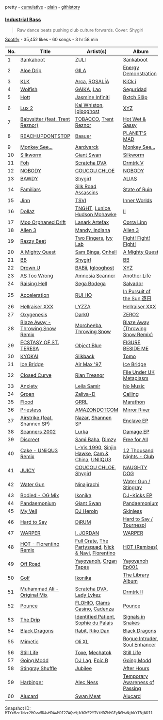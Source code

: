 pretty - [cumulative](/playlists/cumulative/37i9dQZF1DX9ilnsFNjAAc.md) - [plain](/playlists/plain/37i9dQZF1DX9ilnsFNjAAc) - [githistory](https://github.githistory.xyz/mackorone/spotify-playlist-archive/blob/main/playlists/plain/37i9dQZF1DX9ilnsFNjAAc)

### [Industrial Bass](https://open.spotify.com/playlist/37i9dQZF1DX9ilnsFNjAAc)

> Raw dance beats pushing club culture forwards\. Cover: Shygirl

[Spotify](https://open.spotify.com/user/spotify) - 35,452 likes - 60 songs - 3 hr 58 min

| No. | Title | Artist(s) | Album | Length |
|---|---|---|---|---|
| 1 | [3ankaboot](https://open.spotify.com/track/3rOdA7uimljndAKhnLG4Lt) | [ZULI](https://open.spotify.com/artist/5Kur13kkU4pOoNFAE8K0YF) | [3ankaboot](https://open.spotify.com/album/4Y5GjjC9uAPHtciumxAo0z) | 3:34 |
| 2 | [Aloe Drip](https://open.spotify.com/track/2Xh3vWOz2mh1TsoYO4afVx) | [GILA](https://open.spotify.com/artist/5PnSe8WPnWtneLiLlsp6FM) | [Energy Demonstration](https://open.spotify.com/album/0u40iGIWdpZj4skJFx9dhT) | 3:21 |
| 3 | [KLK](https://open.spotify.com/track/2ZFu40Ik8VsUE9H87W0MmZ) | [Arca](https://open.spotify.com/artist/4SQdUpG4f7UbkJG3cJ2Iyj), [ROSALÍA](https://open.spotify.com/artist/7ltDVBr6mKbRvohxheJ9h1) | [KiCk i](https://open.spotify.com/album/6fumIfDEAppI5NCGHQEBSr) | 3:47 |
| 4 | [Wolfish](https://open.spotify.com/track/1kKNgd93PMTekQniB8QNbv) | [GAIKA](https://open.spotify.com/artist/543QE1sqcqcNAL8JSK4Jzd), [Lao](https://open.spotify.com/artist/2zDEnKW6qy7E4M9A2c2YAZ) | [Seguridad](https://open.spotify.com/album/5Jww8BxBhFWAxo49lvAh3Q) | 3:22 |
| 5 | [Hott](https://open.spotify.com/track/31Xdw0ZM27KYZC4vLTY7Gw) | [Jasmine Infiniti](https://open.spotify.com/artist/4Ii6N7zTISiFbVsUPPD0sE) | [Bxtch Släp](https://open.spotify.com/album/5ZQgUIk9rZc7JpbTqwpp2F) | 5:47 |
| 6 | [Lux 2](https://open.spotify.com/track/5UMauUXLf6lWbi1eH6MdME) | [Kai Whiston](https://open.spotify.com/artist/0hktkVFcCRG9z2NTXE6jhl), [Iglooghost](https://open.spotify.com/artist/7LCDnUQYE07fnKbo46SVLB) | [XYZ](https://open.spotify.com/album/5BefoLRwqaVBuQpQkNKiyO) | 3:31 |
| 7 | [Babysitter \(feat\. Trent Reznor\)](https://open.spotify.com/track/6WiquOyTwUPnhFomdiPRzX) | [TOBACCO](https://open.spotify.com/artist/3ikKyCOrsMeANi0d5u8BCR), [Trent Reznor](https://open.spotify.com/artist/0hRijdwO8UsJMudc3476ma) | [Hot Wet & Sassy](https://open.spotify.com/album/4AwRfUkwwP6h8QSMl1Fzpt) | 2:17 |
| 8 | [REACHUPDONTSTOP](https://open.spotify.com/track/50MQXEs1GS72XrNG4uXL2F) | [Baauer](https://open.spotify.com/artist/25fqWEebq6PoiGQIHIrdtv) | [PLANET'S MAD](https://open.spotify.com/album/6uqNRIEzOXHDQRTXsOBqSW) | 4:00 |
| 9 | [Monkey See...](https://open.spotify.com/track/42zqi6m9L89EPBIlBeQ16U) | [Aardvarck](https://open.spotify.com/artist/3JR7NAWvzkrZR3pKwrixS3) | [Monkey See...](https://open.spotify.com/album/50bZiYghbY2zlcMgoc3lX4) | 5:47 |
| 10 | [Silkworm](https://open.spotify.com/track/4OnN0jEOJW4VVF4nvqvkAP) | [Giant Swan](https://open.spotify.com/artist/0Pb1JB8ps5wlHniYSgRnum) | [Silkworm](https://open.spotify.com/album/3kmokPfbCakHuInhmWz1xp) | 5:25 |
| 11 | [Foh](https://open.spotify.com/track/4FczDsZj8slwpppLz33rwA) | [Scratcha DVA](https://open.spotify.com/artist/4RsQj1228RD7TFtUGCKRg7) | [Drmtrk V](https://open.spotify.com/album/7Mh14BVjlgZJI7dGETrIdJ) | 4:06 |
| 12 | [NOBODY](https://open.spotify.com/track/3YoXksESEwIkPsH1gZBq4r) | [COUCOU CHLOE](https://open.spotify.com/artist/5xmw3tD4MbvhA1ay1U0HEC) | [NOBODY](https://open.spotify.com/album/0QkYU5KB8lMH9XOj5kUiRe) | 1:56 |
| 13 | [BAWDY](https://open.spotify.com/track/1bMG9DKuMJhdwTSTtphTDC) | [Shygirl](https://open.spotify.com/artist/3M3wTTCDwicRubwMyHyEDy) | [ALIAS](https://open.spotify.com/album/3lpcZOAsYJzvPepNSbzMSb) | 2:34 |
| 14 | [Familiars](https://open.spotify.com/track/5ckxGXw6Awq0Qrzj2IjmVd) | [Silk Road Assassins](https://open.spotify.com/artist/3Bwlxe7rFmvWcEkAnA6FRZ) | [State of Ruin](https://open.spotify.com/album/1vx9B58AqRjAlvzH0pOWgu) | 2:54 |
| 15 | [Jinn](https://open.spotify.com/track/1eu1i0zc9KNa7GOzoFl7It) | [TSVI](https://open.spotify.com/artist/0uea1sBqx37JwQznLWxqeE) | [Inner Worlds](https://open.spotify.com/album/4DN13fYd1TQpeUkLQa4pVR) | 5:23 |
| 16 | [Dollaz](https://open.spotify.com/track/4ONsmdb2GIWjZ667tiD7HT) | [TNGHT](https://open.spotify.com/artist/40jiZfvsiAi1aIarh5Z3d3), [Lunice](https://open.spotify.com/artist/5I0593TTVPzkanWW8xsTns), [Hudson Mohawke](https://open.spotify.com/artist/6olWbKW2VLhFCHfOi0iEDb) | [II](https://open.spotify.com/album/6bAD8hkcYj2bCFZg6CzhmC) | 3:13 |
| 17 | [Moo Orphaned Drift](https://open.spotify.com/track/0cmk7Q6WwhsP6PR6WjjqLR) | [Lanark Artefax](https://open.spotify.com/artist/02fDf7HEPtBZLtPzCyxSR2) | [Corra Linn](https://open.spotify.com/album/0bSbfW1TMuJlJpL53ghtn5) | 4:44 |
| 18 | [Alien 3](https://open.spotify.com/track/0p1mXyTLG962tEKo6g5NBb) | [Mandy, Indiana](https://open.spotify.com/artist/2nDJxXJ7PtW7eLpFXcGH3u) | [Alien 3](https://open.spotify.com/album/1oiHh5cTcLLZBbYXa2Oht8) | 6:17 |
| 19 | [Razzy Beat](https://open.spotify.com/track/6s6RtUrhYdOxJ70rNyCKh8) | [Two Fingers](https://open.spotify.com/artist/2AminfyJLRagEeHO6H6bCS), [Ivy Lab](https://open.spotify.com/artist/3VXCvo9Sr0hbZ4mk6VOKBs) | [Fight! Fight! Fight!](https://open.spotify.com/album/3eVEXomIzqJM9kM8BCqCI2) | 3:19 |
| 20 | [A Mighty Quest](https://open.spotify.com/track/0POJynKv5Lq3HGJxQfvWAx) | [Sam Binga](https://open.spotify.com/artist/2oyU4eToyQkxAFjkB3blsi), [Onhell](https://open.spotify.com/artist/66SJhirDGiBwr3tfvu3a0t) | [A Mighty Quest](https://open.spotify.com/album/5fqHxGDPxnbY0IoX7mJTl6) | 3:53 |
| 21 | [BB](https://open.spotify.com/track/5LbZrfWzafeYlwzbHtpAqD) | [Shygirl](https://open.spotify.com/artist/3M3wTTCDwicRubwMyHyEDy) | [BB](https://open.spotify.com/album/4P1xQUR8dEHCvHkYvtfd2I) | 2:46 |
| 22 | [Drown U](https://open.spotify.com/track/5Qorbb9mOtPHu0adPY2Znz) | [BABii](https://open.spotify.com/artist/30qGwXnygZNCzxjN7QsIR0), [Iglooghost](https://open.spotify.com/artist/7LCDnUQYE07fnKbo46SVLB) | [XYZ](https://open.spotify.com/album/5BefoLRwqaVBuQpQkNKiyO) | 2:37 |
| 23 | [AS Too Wrong](https://open.spotify.com/track/74wUpuW4tRQJJGiucm4JfJ) | [Amnesia Scanner](https://open.spotify.com/artist/2J3LwjEkmryU6BSAubwbMF) | [Another Life](https://open.spotify.com/album/0H6yPrBlXON15blsgmA4Aq) | 4:14 |
| 24 | [Raising Hell](https://open.spotify.com/track/5q9F2CNzrrNQMM7l62S2c6) | [Sega Bodega](https://open.spotify.com/artist/1ZvF4Sgnre3Rk2CpiNy077) | [Salvador](https://open.spotify.com/album/7sutGPUG2T56ubUjlhSaE9) | 4:10 |
| 25 | [Acceleration](https://open.spotify.com/track/7IKUcmgtqaD9m6k8Du7lWv) | [RUI HO](https://open.spotify.com/artist/2sTDVUq42SO6yVfD7c9r0J) | [In Pursuit of the Sun 逐日](https://open.spotify.com/album/2BEcYdcJqUITFJkDGFUOzP) | 4:05 |
| 26 | [Hellraiser XXX](https://open.spotify.com/track/6upzVdL5cvkIpJBveed0NJ) | [LYZZA](https://open.spotify.com/artist/57xaBKepmdqQ6BjXkiHa4B) | [Hellraiser XXX](https://open.spotify.com/album/0J7VDGjrQi9tIQAMq2ySIH) | 4:03 |
| 27 | [Oxygenesis](https://open.spotify.com/track/6qVugF64yHpE9R535iRzkp) | [Dark0](https://open.spotify.com/artist/1Jehpab4kMvjrpsHcBtYHR) | [ZERO2](https://open.spotify.com/album/6WBQWFCQo0z9MLNIsH0hIB) | 2:48 |
| 28 | [Blaze Away \- Throwing Snow Remix](https://open.spotify.com/track/2Yp7Ulnqr80EqEla4GRx2G) | [Morcheeba](https://open.spotify.com/artist/6bWxFw65IEJzBYjx3SxUXd), [Throwing Snow](https://open.spotify.com/artist/0Qur5LqqAVVunjY2PnjhUp) | [Blaze Away \(Throwing Snow Remix\)](https://open.spotify.com/album/2M903dUWZcuXCDxvahm07N) | 3:23 |
| 29 | [ECSTASY OF ST\. TERESA](https://open.spotify.com/track/7GYlqodPA2sXLI11yE44NZ) | [Object Blue](https://open.spotify.com/artist/51rzklJj6mqBOEXOiOPqY7) | [FIGURE BESIDE ME](https://open.spotify.com/album/1ua3QVWei0VVsllQKUtFxB) | 6:40 |
| 30 | [KYOKAI](https://open.spotify.com/track/7Eve0LgYwsaCKsQnRpPHzi) | [Slikback](https://open.spotify.com/artist/0NwRAG9DawUqqgur9925fA) | [Tomo](https://open.spotify.com/album/38CmagnFPEGJMwZHpjGPCr) | 2:28 |
| 31 | [Ice Bridge](https://open.spotify.com/track/4B8HqglWbTLLs0jvQv2S9V) | [Air Max '97](https://open.spotify.com/artist/5DTUVDQxl5fDiY2plzFP9R) | [Ice Bridge](https://open.spotify.com/album/5krCbpOUzawFzyze0yfYuN) | 4:55 |
| 32 | [Closed Curve](https://open.spotify.com/track/3tXMsUB2y34fg0FHvI4XJj) | [Rian Treanor](https://open.spotify.com/artist/6un6trkuuP46AZM0kkY8Yx) | [File Under UK Metaplasm](https://open.spotify.com/album/1GOCqu141EPdI8yiwfSBSY) | 5:09 |
| 33 | [Anxiety](https://open.spotify.com/track/55EUSGKBeZSHmy53mRKk2k) | [Leila Samir](https://open.spotify.com/artist/3SEWWBoysH0FKZ7KROMAaG) | [No Music](https://open.spotify.com/album/7v3Pl4Bak76OUNIQdwTe0Q) | 4:16 |
| 34 | [Groan](https://open.spotify.com/track/3DoCZ2f1fP4AU40pAjPonj) | [Zaliva\-D](https://open.spotify.com/artist/28wvoKGy5TxdUPxZVNzygo) | [Calling](https://open.spotify.com/album/4bGFKMAoLAdxxTaLFOM1Y4) | 4:38 |
| 35 | [Flood](https://open.spotify.com/track/2r9eNtlbaV8yXiNlz05Zp7) | [GRRL](https://open.spotify.com/artist/0JpzRsUcCKSyr44mQiosNg) | [Marathon](https://open.spotify.com/album/70viF1RwTpvFJeLreXzMb8) | 3:34 |
| 36 | [Priestess](https://open.spotify.com/track/1F96wp4Aa2l2ygMcmSX75w) | [AMAZONDOTCOM](https://open.spotify.com/artist/2wSYqnT1Cu1oQcFFspe0Ie) | [Mirror River](https://open.spotify.com/album/6uAcSbDR2nBr6WPE1IOgf3) | 6:41 |
| 37 | [Airstrike \(feat\. Shannen SP\)](https://open.spotify.com/track/7xwI2dDogSlNw5TENOov4s) | [Nazar](https://open.spotify.com/artist/6JBAyC8fskYhZHKXI5VRdq), [Shannen SP](https://open.spotify.com/artist/7hcpmtt4sP0aEMCxypuGfK) | [Enclave EP](https://open.spotify.com/album/5v2xKxoplmrwdNmjVDIL9s) | 4:30 |
| 38 | [Scanners 2002](https://open.spotify.com/track/3i4r6I6CQB8eO6DKXl9pF7) | [Lurka](https://open.spotify.com/artist/1fRMz4kvu4hItUYYZHwZ08) | [Damage EP](https://open.spotify.com/album/7xHOM03xLz7cEfNDRTVy11) | 2:42 |
| 39 | [Discreet](https://open.spotify.com/track/7gcqRGADHoNfA2wEhbE0S1) | [Sami Baha](https://open.spotify.com/artist/0NqV34fP3RUaWutqpupv7c), [Dimzy](https://open.spotify.com/artist/45L2JKXSD1OAxJSKpMjZie) | [Free for All](https://open.spotify.com/album/2xS0JhHacgOzFSwDdt9Pzk) | 2:31 |
| 40 | [Cake \- UNiiQU3 Remix](https://open.spotify.com/track/10uB7q0OpZ04C1dgCcrKKl) | [L\-Vis 1990](https://open.spotify.com/artist/3Av5YRDWBegMumHlMOIa91), [Sinjin Hawke](https://open.spotify.com/artist/5qKCgbxBDmDc9Ckgmt4EaN), [Cam & China](https://open.spotify.com/artist/4801sdBxePkTFNoJHn88Nw), [UNIIQU3](https://open.spotify.com/artist/5aR8qSaApKChlZvzB0Jfpx) | [12 Thousand Nights \- Club](https://open.spotify.com/album/3PZN5DDF6Pddby2ETZpWgg) | 3:07 |
| 41 | [JUICY](https://open.spotify.com/track/7v7UZAX5TR64Pmvda8kI8E) | [COUCOU CHLOE](https://open.spotify.com/artist/5xmw3tD4MbvhA1ay1U0HEC), [Shygirl](https://open.spotify.com/artist/3M3wTTCDwicRubwMyHyEDy) | [NAUGHTY DOG](https://open.spotify.com/album/58NX2JGkFppV0NQJqv0yEp) | 2:26 |
| 42 | [Water Gun](https://open.spotify.com/track/7ITqe34Vj9CTG4A0vLPHrI) | [Ninajirachi](https://open.spotify.com/artist/3MekbRujJg5VZThubOlrkR) | [Water Gun / Stingray](https://open.spotify.com/album/6SlfMCIV2Jd20Tnhu78QA4) | 4:14 |
| 43 | [Bodied \- OG Mix](https://open.spotify.com/track/5YEf9ip9XiCiHac7YRkHX5) | [Ikonika](https://open.spotify.com/artist/1GbZUOowT6BhrI9QVoUniG) | [DJ\-Kicks EP](https://open.spotify.com/album/4qwvX4iedw4JeIcTtiHUCw) | 4:38 |
| 44 | [Pandaemonium](https://open.spotify.com/track/5me2adkCbJjK6f7VrdUlL0) | [Giant Swan](https://open.spotify.com/artist/0Pb1JB8ps5wlHniYSgRnum) | [Pandaemonium](https://open.spotify.com/album/3FQpDZp9dl3lhCSqaAJSFH) | 4:58 |
| 45 | [My Veil](https://open.spotify.com/track/1UaNpssuND7BoQ3DQ9HkFx) | [DJ Heroin](https://open.spotify.com/artist/1ZznMp2icJ7UKHwLqDlgKW) | [Skinless](https://open.spotify.com/album/18l4S7JgwEEH6nkezbSgps) | 4:44 |
| 46 | [Hard to Say](https://open.spotify.com/track/76AfvAd3jn7pOa2LJee2v2) | [DjRUM](https://open.spotify.com/artist/4HwlolvniI44ETSg5tajeZ) | [Hard to Say / Tournesol](https://open.spotify.com/album/79SiFWKw4CHOctTbe3U4aD) | 6:41 |
| 47 | [WARPER](https://open.spotify.com/track/1DMtmqhxuI9hexsEKQjsHx) | [I\. JORDAN](https://open.spotify.com/artist/5RMLpCv3ic2KtGnqJ7eMG4) | [WARPER](https://open.spotify.com/album/73Rn5FyAEfY4wDyahArAHq) | 4:12 |
| 48 | [HOT \- Florentino Remix](https://open.spotify.com/track/12wmgaotWpT7L2pv6G7ZE3) | [Full Crate](https://open.spotify.com/artist/0JeTRYMH7FoBiMcLXg1n8g), [The Partysquad](https://open.spotify.com/artist/2dQgOfBP52UwjegY8FwJAY), [Nick & Navi](https://open.spotify.com/artist/7x6iPPYRfmbacrdRChvYp3), [Florentino](https://open.spotify.com/artist/1rhVQSyhxNOMN6RHi2sB44) | [HOT \(Remixes\)](https://open.spotify.com/album/2V455jdMkssf0SdpBkg4vX) | 3:21 |
| 49 | [Off Road](https://open.spotify.com/track/2wjU2LuGr2stO5pB4X9eML) | [Yayoyanoh](https://open.spotify.com/artist/0fzgjxZTQn4E7y3MGPI3AC), [Organ Tapes](https://open.spotify.com/artist/2dSa2lW4FLaQcPlzAcZOTS) | [Yayoyanoh Ep001](https://open.spotify.com/album/2rOJhywSlonMAXuC7VR6Wk) | 3:04 |
| 50 | [Golf](https://open.spotify.com/track/2Bu6nGjaWlW0q6MiCDNWMJ) | [Ikonika](https://open.spotify.com/artist/1GbZUOowT6BhrI9QVoUniG) | [The Library Album](https://open.spotify.com/album/5oUlk9BedZHnMYDVaHtaXk) | 2:31 |
| 51 | [Muhammad Ali \- Original Mix](https://open.spotify.com/track/6EFSYhuNSpt6RC7n8ItHBD) | [Scratcha DVA](https://open.spotify.com/artist/4RsQj1228RD7TFtUGCKRg7), [Lady Lykez](https://open.spotify.com/artist/2G7c1PLHP1kGjq6XAol0MS) | [Drmtrk II](https://open.spotify.com/album/0odn367rNyxYJb1urf9JIs) | 2:24 |
| 52 | [Pounce](https://open.spotify.com/track/3SrEARFQQeB1jPvcdY0TzR) | [FLOHIO](https://open.spotify.com/artist/7qffELscxpltKCso3ByH67), [Clams Casino](https://open.spotify.com/artist/5vSQUyT33qxr1xAX2Tkf3A), [Cadenza](https://open.spotify.com/artist/2pSxft78wxISNLTbjFThTk) | [Pounce](https://open.spotify.com/album/6Okmbkojhxqf64W25s2N88) | 3:24 |
| 53 | [The Drip](https://open.spotify.com/track/65Ub39ZeqI2Ybad13gNJTS) | [Identified Patient](https://open.spotify.com/artist/7f8YjXIXYXMDWaYCICYUUD), [Sophie du Palais](https://open.spotify.com/artist/35bmpfYBO4XTtt4HOmIJ7I) | [Signals in Snakes](https://open.spotify.com/album/2afYDJCjgBlbNmO5vmqCmo) | 5:59 |
| 54 | [Black Dragons](https://open.spotify.com/track/3hkaTxcPol9mojh5NupAT3) | [Rabit](https://open.spotify.com/artist/2X3e2rDdxibDfJGv0CwS7A), [Riko Dan](https://open.spotify.com/artist/3bICaFrkiRTZgXE5cMLv2y) | [Black Dragons](https://open.spotify.com/album/0eJF1w6vSoYGLahJ1tyjFv) | 3:05 |
| 55 | [Mimetic](https://open.spotify.com/track/6jtNPGYjvuUN0cWXjuAk5a) | [Oli XL](https://open.spotify.com/artist/3L3ejltt5dmjXkES4YSGKX) | [Rogue Intruder, Soul Enhancer](https://open.spotify.com/album/5GDLaN1HaXPTAx16UYZAvZ) | 5:34 |
| 56 | [Still Life](https://open.spotify.com/track/53Wta9OG7OLpXEQX17J9ak) | [Toxe](https://open.spotify.com/artist/30peMqLlbR5jf0qe1MmLlk), [Mechatok](https://open.spotify.com/artist/4poYOxVqlpDTelhhiJcSrW) | [Still Life](https://open.spotify.com/album/744Npwd50fQXBiiZZFCar1) | 4:26 |
| 57 | [Going Modd](https://open.spotify.com/track/7yzSIvMahNSLwvgwqV3p21) | [DJ Lag](https://open.spotify.com/artist/1svX5cMlY22N60RxwzeJNO), [Epic B](https://open.spotify.com/artist/6xY8OHC6hKe0hCheJvIUNz) | [Going Modd](https://open.spotify.com/album/2KYHSDryMLYVclmNthRcl6) | 3:05 |
| 58 | [Stingray Shuffle](https://open.spotify.com/track/0NRQU03YgYNli44FANtQDN) | [Jubilee](https://open.spotify.com/artist/2J0nrQnGGAgPlgQz4hj7iK) | [After Hours](https://open.spotify.com/album/7JsfdXH01XsWF2uVqvpPOk) | 2:43 |
| 59 | [Harbinger](https://open.spotify.com/track/3smLcr5e84zq10h2LXByED) | [Alec Ness](https://open.spotify.com/artist/3qIOkb1528LbR4UIwJefsr) | [Temporary Awareness of Passing](https://open.spotify.com/album/1Or89jf0Su8WpBINgkvVLI) | 3:07 |
| 60 | [Alucard](https://open.spotify.com/track/2ibgB5zU0EGIh1x7JM8AMD) | [Swan Meat](https://open.spotify.com/artist/20GBDDzRPgnhVRuIjkrSd6) | [Alucard](https://open.spotify.com/album/0KlEXfI6QhODTsxKdSjrl4) | 5:12 |

Snapshot ID: `MTYxMzc1Nzc2MCwwMDAwMDAwMDI2ZWQwNjk3OWE2YTViMDZhMGEyNGMwNjhkYTBjNDI1`
